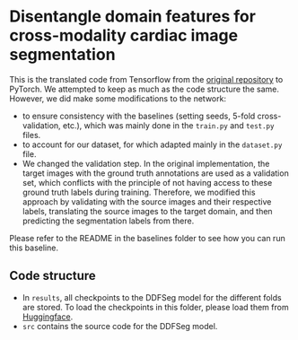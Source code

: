 # Disentangle domain features for cross-modality cardiac image segmentation

This is the translated code from Tensorflow from the [original repository](https://github.com/Endless-Hao/DDFSeg) to PyTorch. We attempted to keep as much as the code structure the same. However, we did make some modifications to the network:
- to ensure consistency with the baselines (setting seeds, 5-fold cross-validation, etc.), which was mainly done in the `train.py` and `test.py` files.
- to account for our dataset, for which adapted mainly in the `dataset.py` file.
- We changed the validation step. In the original implementation, the target images with the ground truth annotations are used as a validation set, which conflicts with the principle of not having access to these ground truth labels during training. Therefore, we modified this approach by validating with the source images and their respective labels, translating the source images to the target domain, and then predicting the segmentation labels from there.

Please refer to the README in the baselines folder to see how you can run this baseline. 

## Code structure

- In `results`, all checkpoints to the DDFSeg model for the different folds are stored. To load the checkpoints in this folder, please load them from [Huggingface](https://huggingface.co/trustworthy-ai/Cross-Modal-Segmentation).
- `src` contains the source code for the DDFSeg model.
